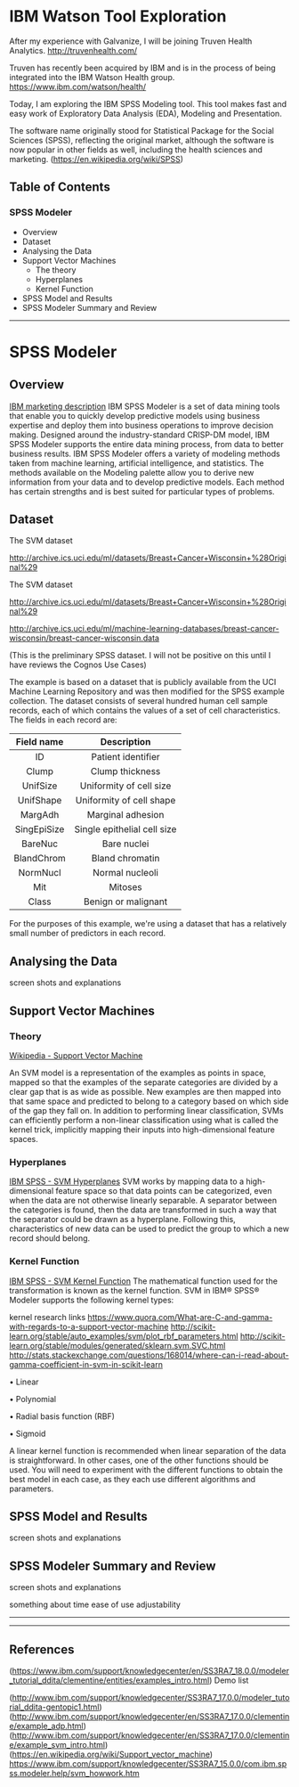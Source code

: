 # IBM Watson Tool Exploration

After my experience with Galvanize, I will be joining Truven Health Analytics. 
http://truvenhealth.com/

Truven has recently been acquired by IBM and is in the process of being integrated into the 
IBM Watson Health group. https://www.ibm.com/watson/health/

Today, I am exploring the IBM SPSS Modeling tool.
This tool makes fast and easy work of Exploratory Data Analysis (EDA), Modeling and Presentation.

The software name originally stood for Statistical Package for the Social Sciences (SPSS),
reflecting the original market, although the software is now popular in other fields as 
well, including the health sciences and marketing.
(https://en.wikipedia.org/wiki/SPSS)


## Table of Contents
### SPSS Modeler
* Overview
* Dataset
* Analysing the Data
* Support Vector Machines
    * The theory
    * Hyperplanes  
    * Kernel Function
* SPSS Model and Results
* SPSS Modeler Summary and Review

---

# SPSS Modeler

## Overview
[IBM marketing description](http://www.ibm.com/support/knowledgecenter/SS3RA7_18.0.0/modeler_mainhelp_client_ddita/clementine/entities/clem_family_overview.html)
IBM SPSS Modeler is a set of data mining tools that enable you to quickly develop predictive models using business expertise and deploy them into business operations to improve decision making. Designed around the industry-standard CRISP-DM model, IBM SPSS Modeler supports the entire data mining process, from data to better business results.
IBM SPSS Modeler offers a variety of modeling methods taken from machine learning, artificial intelligence, and statistics. The methods available on the Modeling palette allow you to derive new information from your data and to develop predictive models. Each method has certain strengths and is best suited for particular types of problems.
                    


## Dataset


The SVM dataset

http://archive.ics.uci.edu/ml/datasets/Breast+Cancer+Wisconsin+%28Original%29


The SVM dataset

http://archive.ics.uci.edu/ml/datasets/Breast+Cancer+Wisconsin+%28Original%29

http://archive.ics.uci.edu/ml/machine-learning-databases/breast-cancer-wisconsin/breast-cancer-wisconsin.data







(This is the preliminary SPSS dataset. I will not be positive on this until I have reviews the Cognos Use Cases)

The example is based on a dataset that is publicly available from the UCI Machine Learning Repository and was then modified for the SPSS example collection.
The dataset consists of several hundred human cell sample records, each of which contains the values of a set of cell characteristics. 
The fields in each record are:

|Field name|Description|
|:--------:|:---------:|
|ID	|Patient identifier|
|Clump|	Clump thickness|
|UnifSize|	Uniformity of cell size|
|UnifShape|	Uniformity of cell shape|
|MargAdh|	Marginal adhesion|
|SingEpiSize|	Single epithelial cell size|
|BareNuc|	Bare nuclei|
|BlandChrom|	Bland chromatin|
|NormNucl|	Normal nucleoli|
|Mit|	Mitoses|
|Class|	Benign or malignant|

For the purposes of this example, we're using a dataset that has a relatively small number of predictors in each record.


## Analysing the Data
screen shots and explanations

## Support Vector Machines

### Theory
[Wikipedia - Support Vector Machine](https://en.wikipedia.org/wiki/Support_vector_machine) 

An SVM model is a representation of the examples as points in space, mapped so that the examples of the separate categories are divided by a clear gap that is as wide as possible. New examples are then mapped into that same space and predicted to belong to a category based on which side of the gap they fall on.
In addition to performing linear classification, SVMs can efficiently perform a non-linear classification using what is called the kernel trick, implicitly mapping their inputs into high-dimensional feature spaces.

### Hyperplanes
[IBM SPSS - SVM Hyperplanes](https://www.ibm.com/support/knowledgecenter/SS3RA7_15.0.0/com.ibm.spss.modeler.help/svm_howwork.htm)
SVM works by mapping data to a high-dimensional feature space so that data points can be categorized, even when the data are not otherwise linearly separable. A separator between the categories is found, then the data are transformed in such a way that the separator could be drawn as a hyperplane. Following this, characteristics of new data can be used to predict the group to which a new record should belong.


### Kernel Function
[IBM SPSS - SVM Kernel Function](https://www.ibm.com/support/knowledgecenter/SS3RA7_15.0.0/com.ibm.spss.modeler.help/svm_howwork.htm)
The mathematical function used for the transformation is known as the kernel function. SVM in IBM® SPSS® Modeler supports the following kernel types:

kernel research links
https://www.quora.com/What-are-C-and-gamma-with-regards-to-a-support-vector-machine
http://scikit-learn.org/stable/auto_examples/svm/plot_rbf_parameters.html
http://scikit-learn.org/stable/modules/generated/sklearn.svm.SVC.html
http://stats.stackexchange.com/questions/168014/where-can-i-read-about-gamma-coefficient-in-svm-in-scikit-learn



• Linear

• Polynomial

• Radial basis function (RBF)

• Sigmoid

A linear kernel function is recommended when linear separation of the data is straightforward. In other cases, one of the other functions should be used. You will need to experiment with the different functions to obtain the best model in each case, as they each use different algorithms and parameters.



## SPSS Model and Results
screen shots and explanations


## SPSS Modeler Summary and Review
screen shots and explanations

something about time
ease of use
adjustability

---


---
## References

(https://www.ibm.com/support/knowledgecenter/en/SS3RA7_18.0.0/modeler_tutorial_ddita/clementine/entities/examples_intro.html) Demo list

(http://www.ibm.com/support/knowledgecenter/SS3RA7_17.0.0/modeler_tutorial_ddita-gentopic1.html)
(http://www.ibm.com/support/knowledgecenter/en/SS3RA7_17.0.0/clementine/example_adp.html)
(http://www.ibm.com/support/knowledgecenter/en/SS3RA7_17.0.0/clementine/example_svm_intro.html)
(https://en.wikipedia.org/wiki/Support_vector_machine)
https://www.ibm.com/support/knowledgecenter/SS3RA7_15.0.0/com.ibm.spss.modeler.help/svm_howwork.htm




